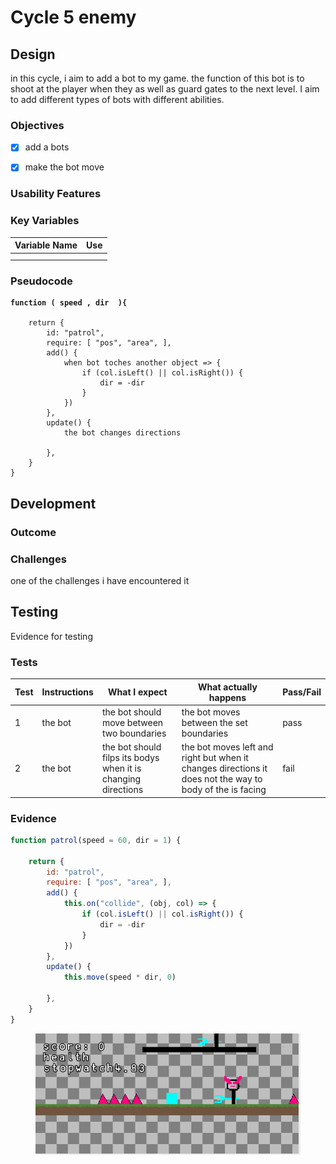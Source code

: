 # Cycle 5 enemy

##

## Design

in this cycle, i aim to add a bot to my game. the function of this bot is to shoot at the player when they as well as guard gates to the next level. I aim to add different types of bots with different abilities. &#x20;

### Objectives



* [x] add a bots&#x20;
* [x] make the bot move



### Usability Features

&#x20;&#x20;

### Key Variables

| Variable Name | Use |
| ------------- | --- |
|               |     |
|               |     |

### Pseudocode

<pre><code><strong>function ( speed , dir  ){
</strong>
	return {
		id: "patrol",
		require: [ "pos", "area", ],
		add() {
			when bot toches another object => {
				if (col.isLeft() || col.isRight()) {
					dir = -dir
				}
			})
		},
		update() {
			the bot changes directions 
      
		},
	}
}</code></pre>

## Development

### Outcome



### Challenges

one of the challenges i have encountered it&#x20;

## Testing

Evidence for testing

### Tests

| Test | Instructions | What I expect                                                  | What actually happens                                                                                     | Pass/Fail |
| ---- | ------------ | -------------------------------------------------------------- | --------------------------------------------------------------------------------------------------------- | --------- |
| 1    | the  bot     | the bot should move between two boundaries                     | the bot moves between the set boundaries                                                                  | pass      |
| 2    | the bot      | the bot should filps its bodys when it is changing directions  | the bot moves left and right but when it changes directions it does not the way to body of the is facing  | fail      |

### Evidence

```javascript
function patrol(speed = 60, dir = 1) {

	return {
		id: "patrol",
		require: [ "pos", "area", ],
		add() {
			this.on("collide", (obj, col) => {
				if (col.isLeft() || col.isRight()) {
					dir = -dir
				}
			})
		},
		update() {
			this.move(speed * dir, 0)
      
		},
	}
}
```



<figure><img src="../.gitbook/assets/image (1) (3).png" alt=""><figcaption></figcaption></figure>
